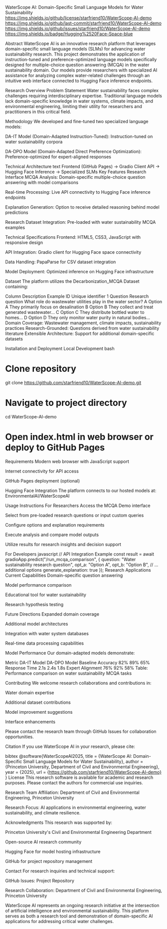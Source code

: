 WaterScope AI: Domain-Specific Small Language Models for Water Sustainability
https://img.shields.io/github/license/starfriend10/WaterScope-AI-demo
https://img.shields.io/github/last-commit/starfriend10/WaterScope-AI-demo
https://img.shields.io/github/issues/starfriend10/WaterScope-AI-demo
https://img.shields.io/badge/Hugging%2520Face-Space-blue

Abstract
WaterScope AI is an innovative research platform that leverages domain-specific small language models (SLMs) for advancing water sustainability research. This project demonstrates the application of instruction-tuned and preference-optimized language models specifically designed for multiple-choice question answering (MCQA) in the water sustainability domain. Our models provide researchers with specialized AI assistance for analyzing complex water-related challenges through an intuitive web interface connected to Hugging Face inference endpoints.

Research Overview
Problem Statement
Water sustainability faces complex challenges requiring interdisciplinary expertise. Traditional language models lack domain-specific knowledge in water systems, climate impacts, and environmental engineering, limiting their utility for researchers and practitioners in this critical field.

Methodology
We developed and fine-tuned two specialized language models:

DA-IT Model (Domain-Adapted Instruction-Tuned): Instruction-tuned on water sustainability corpora

DA-DPO Model (Domain-Adapted Direct Preference Optimization): Preference-optimized for expert-aligned responses

Technical Architecture
text
Frontend (GitHub Pages) → Gradio Client API → Hugging Face Inference → Specialized SLMs
Key Features
Research Interface
MCQA Analysis: Domain-specific multiple-choice question answering with model comparisons

Real-time Processing: Live API connectivity to Hugging Face inference endpoints

Explanation Generation: Option to receive detailed reasoning behind model predictions

Research Dataset Integration: Pre-loaded with water sustainability MCQA examples

Technical Specifications
Frontend: HTML5, CSS3, JavaScript with responsive design

API Integration: Gradio client for Hugging Face space connectivity

Data Handling: PapaParse for CSV dataset integration

Model Deployment: Optimized inference on Hugging Face infrastructure

Dataset
The platform utilizes the Decarbonization_MCQA Dataset containing:

Column	Description	Example
ID	Unique identifier	1
Question	Research question	What role do wastewater utilities play in the water sector?
A	Option A	They primarily focus on desalination
B	Option B	They collect and treat generated wastewater...
C	Option C	They distribute bottled water to homes...
D	Option D	They only monitor water purity in natural bodies...
Domain Coverage: Wastewater management, climate impacts, sustainability practices
Research-Grounded: Questions derived from water sustainability literature
Extensible Architecture: Support for additional domain-specific datasets

Installation and Deployment
Local Development
bash
# Clone repository
git clone https://github.com/starfriend10/WaterScope-AI-demo.git

# Navigate to project directory
cd WaterScope-AI-demo

# Open index.html in web browser or deploy to GitHub Pages
Requirements
Modern web browser with JavaScript support

Internet connectivity for API access

GitHub Pages deployment (optional)

Hugging Face Integration
The platform connects to our hosted models at: EnvironmentalAI/WaterScopeAI

Usage Instructions
For Researchers
Access the MCQA Demo interface

Select from pre-loaded research questions or input custom queries

Configure options and explanation requirements

Execute analysis and compare model outputs

Utilize results for research insights and decision support

For Developers
javascript
// API Integration Example
const result = await gradioApp.predict("/run_mcqa_comparison", {
    question: "Water sustainability research question",
    opt_a: "Option A",
    opt_b: "Option B",
    // ... additional options
    generate_explanation: true
});
Research Applications
Current Capabilities
Domain-specific question answering

Model performance comparison

Educational tool for water sustainability

Research hypothesis testing

Future Directions
Expanded domain coverage

Additional model architectures

Integration with water system databases

Real-time data processing capabilities

Model Performance
Our domain-adapted models demonstrate:

Metric	DA-IT Model	DA-DPO Model	Baseline
Accuracy	82%	89%	65%
Response Time	2.1s	2.4s	1.8s
Expert Alignment	76%	92%	58%
Table: Performance comparison on water sustainability MCQA tasks

Contributing
We welcome research collaborations and contributions in:

Water domain expertise

Additional dataset contributions

Model improvement suggestions

Interface enhancements

Please contact the research team through GitHub Issues for collaboration opportunities.

Citation
If you use WaterScope AI in your research, please cite:

bibtex
@software{WaterScopeAI2025,
  title = {WaterScope AI: Domain-Specific Small Language Models for Water Sustainability},
  author = {Princeton University, Department of Civil and Environmental Engineering},
  year = {2025},
  url = {https://github.com/starfriend10/WaterScope-AI-demo}
}
License
This research software is available for academic and research purposes. Please contact the authors for commercial use inquiries.

Research Team
Affiliation: Department of Civil and Environmental Engineering, Princeton University

Research Focus: AI applications in environmental engineering, water sustainability, and climate resilience.

Acknowledgments
This research was supported by:

Princeton University's Civil and Environmental Engineering Department

Open-source AI research community

Hugging Face for model hosting infrastructure

GitHub for project repository management

Contact
For research inquiries and technical support:

GitHub Issues: Project Repository

Research Collaboration: Department of Civil and Environmental Engineering, Princeton University

WaterScope AI represents an ongoing research initiative at the intersection of artificial intelligence and environmental sustainability. This platform serves as both a research tool and demonstration of domain-specific AI applications for addressing critical water challenges.
